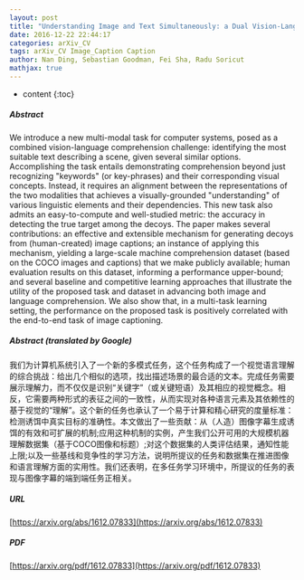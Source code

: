 ```yaml
---
layout: post
title: "Understanding Image and Text Simultaneously: a Dual Vision-Language Machine Comprehension Task"
date: 2016-12-22 22:44:17
categories: arXiv_CV
tags: arXiv_CV Image_Caption Caption
author: Nan Ding, Sebastian Goodman, Fei Sha, Radu Soricut
mathjax: true
---
```


* content
{:toc}

##### Abstract
We introduce a new multi-modal task for computer systems, posed as a combined vision-language comprehension challenge: identifying the most suitable text describing a scene, given several similar options. Accomplishing the task entails demonstrating comprehension beyond just recognizing "keywords" (or key-phrases) and their corresponding visual concepts. Instead, it requires an alignment between the representations of the two modalities that achieves a visually-grounded "understanding" of various linguistic elements and their dependencies. This new task also admits an easy-to-compute and well-studied metric: the accuracy in detecting the true target among the decoys. The paper makes several contributions: an effective and extensible mechanism for generating decoys from (human-created) image captions; an instance of applying this mechanism, yielding a large-scale machine comprehension dataset (based on the COCO images and captions) that we make publicly available; human evaluation results on this dataset, informing a performance upper-bound; and several baseline and competitive learning approaches that illustrate the utility of the proposed task and dataset in advancing both image and language comprehension. We also show that, in a multi-task learning setting, the performance on the proposed task is positively correlated with the end-to-end task of image captioning.

##### Abstract (translated by Google)
我们为计算机系统引入了一个新的多模式任务，这个任务构成了一个视觉语言理解的综合挑战：给出几个相似的选项，找出描述场景的最合适的文本。完成任务需要展示理解力，而不仅仅是识别“关键字”（或关键短语）及其相应的视觉概念。相反，它需要两种形式的表征之间的一致性，从而实现对各种语言元素及其依赖性的基于视觉的“理解”。这个新的任务也承认了一个易于计算和精心研究的度量标准：检测诱饵中真实目标的准确性。本文做出了一些贡献：从（人造）图像字幕生成诱饵的有效和可扩展的机制;应用这种机制的实例，产生我们公开可用的大规模机器理解数据集（基于COCO图像和标题）;对这个数据集的人类评估结果，通知性能上限;以及一些基线和竞争性的学习方法，说明所提议的任务和数据集在推进图像和语言理解方面的实用性。我们还表明，在多任务学习环境中，所提议的任务的表现与图像字幕的端到端任务正相关。

##### URL
[https://arxiv.org/abs/1612.07833](https://arxiv.org/abs/1612.07833)

##### PDF
[https://arxiv.org/pdf/1612.07833](https://arxiv.org/pdf/1612.07833)

